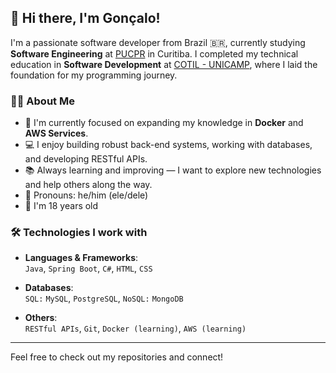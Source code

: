 ## 👋 Hi there, I'm Gonçalo!

I'm a passionate software developer from Brazil 🇧🇷, currently studying **Software Engineering** at [PUCPR](https://www.pucpr.br/) in Curitiba. I completed my technical education in **Software Development** at [COTIL - UNICAMP](https://www.cotil.unicamp.br/), where I laid the foundation for my programming journey.

### 👨‍💻 About Me

- 🔭 I'm currently focused on expanding my knowledge in **Docker** and **AWS Services**.
- 💻 I enjoy building robust back-end systems, working with databases, and developing RESTful APIs.
- 📚 Always learning and improving — I want to explore new technologies and help others along the way.
- 🧑 Pronouns: he/him (ele/dele)
- 🎂 I'm 18 years old

### 🛠️ Technologies I work with

- **Languages & Frameworks**:  
  `Java`, `Spring Boot`, `C#`, `HTML`, `CSS`

- **Databases**:  
  `SQL:` `MySQL`, `PostgreSQL`, `NoSQL:` `MongoDB`

- **Others**:  
  `RESTful APIs`, `Git`, `Docker (learning)`, `AWS (learning)`

---

Feel free to check out my repositories and connect!
